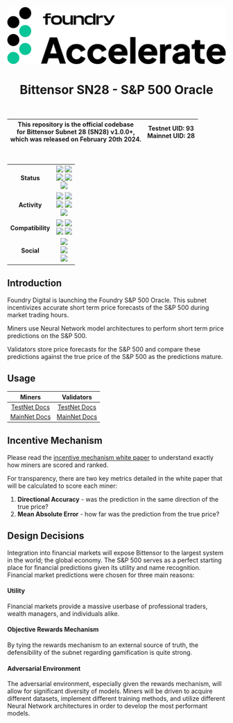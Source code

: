 <div align="center">
<img src="docs/images/accelerate.png" />

# **Bittensor SN28 - S&P 500 Oracle**

<br>

<div align="center">

| This repository is the official codebase<br>for Bittensor Subnet 28 (SN28) v1.0.0+,<br>which was released on February 20th 2024. | **Testnet UID:**  93 <br> **Mainnet UID:**  28 |
| - | - |

</div>

<br>

|     |     |
| :-: | :-: |
| **Status** | <img src="https://img.shields.io/github/v/release/foundryservices/snpOracle?label=Release" height="25"/> <img src="https://img.shields.io/github/actions/workflow/status/foundryservices/snpOracle/ci.yml?label=Build" height="25"/> <br> <a href="https://github.com/pre-commit/pre-commit" target="_blank"> <img src="https://img.shields.io/badge/pre--commit-enabled-brightgreen?logo=pre-commit&logoColor=white&label=Pre-Commit" height="25"/> </a> <a href="https://github.com/psf/black" target="_blank"> <img src="https://img.shields.io/badge/code%20style-black-000000.svg?label=Code%20Style" height="25"/> </a> <br> <img src="https://img.shields.io/github/license/foundryservices/snpOracle?label=License" height="25"/> |
| **Activity** | <img src="https://img.shields.io/github/commit-activity/m/foundryservices/snpOracle?label=Commit%20Activity" height="25"/> <img src="https://img.shields.io/github/commits-since/foundryservices/snpOracle/latest/dev?label=Commits%20Since%20Latest%20Release" height="25"/> <br> <img src="https://img.shields.io/github/release-date/foundryservices/snpOracle?label=Latest%20Release%20Date" height="25"/> <img src="https://img.shields.io/github/last-commit/foundryservices/snpOracle/dev?label=Last%20Commit" height="25"/> <br> <img src="https://img.shields.io/github/contributors/foundryservices/snpOracle?label=Contributors" height="25"/> |
| **Compatibility** | <img src="https://img.shields.io/badge/dynamic/toml?url=https%3A%2F%2Fraw.githubusercontent.com%2Ffoundryservices%2FsnpOracle%2Frefs%2Fheads%2Fdev%2Fpyproject.toml&query=%24.tool.poetry.dependencies.python&logo=python&label=Python&logoColor=yellow" height="25"/> <img src="https://img.shields.io/badge/dynamic/toml?url=https%3A%2F%2Fraw.githubusercontent.com%2Ffoundryservices%2FsnpOracle%2Frefs%2Fheads%2Fdev%2Fpyproject.toml&query=%24.tool.poetry.dependencies.bittensor&prefix=v&label=Bittensor" height="25"/> <br> <img src="https://img.shields.io/badge/dynamic/toml?url=https%3A%2F%2Fraw.githubusercontent.com%2Ffoundryservices%2FsnpOracle%2Frefs%2Fheads%2Fdev%2Fpyproject.toml&query=%24.tool.poetry.dependencies.tensorflow&logo=tensorflow&label=TensorFlow" height="25"/> <img src="https://img.shields.io/badge/dynamic/toml?url=https%3A%2F%2Fraw.githubusercontent.com%2Ffoundryservices%2FsnpOracle%2Frefs%2Fheads%2Fdev%2Fpyproject.toml&query=%24.tool.poetry.dependencies.yfinance&label=yfinance" height="25"/> |
| **Social** | <a href="https://app.yumaai.com/" target="_blank"> <img src="https://img.shields.io/website?url=https%3A%2F%2Fapp.yumaai.com%2F&up_message=Foundry%20Accelerate&label=Website" height="25"/> </a> <br> <a href="https://taostats.io/validators/5HEo565WAy4Dbq3Sv271SAi7syBSofyfhhwRNjFNSM2gP9M2" target="_blank"> <img src="https://img.shields.io/website?url=https%3A%2F%2Ftaostats.io%2Fvalidators%2Ffoundry%2F&up_message=Foundry%20Accelerate&label=Validator" height="25"/> </a> <br> <a href="https://x.com/FoundryServices?s=20" target="_blank"> <img src="https://img.shields.io/twitter/follow/FoundryServices" height="25"/> </a> |

</div>

## Introduction

Foundry Digital is launching the Foundry S&P 500 Oracle. This subnet incentivizes accurate short term price forecasts of the S&P 500 during market trading hours.

Miners use Neural Network model architectures to perform short term price predictions on the S&P 500.

Validators store price forecasts for the S&P 500 and compare these predictions against the true price of the S&P 500 as the predictions mature.

## Usage

<div align="center">

| Miners | Validators |
| :----: | :--------: |
| [TestNet Docs](https://github.com/foundryservices/snpOracle/blob/266-enhance-readme/docs/miners/testnet.md) | [TestNet Docs](https://github.com/foundryservices/snpOracle/blob/266-enhance-readme/docs/validators/testnet.md) |
| [MainNet Docs](https://github.com/foundryservices/snpOracle/blob/266-enhance-readme/docs/miners/mainnet.md) | [MainNet Docs](https://github.com/foundryservices/snpOracle/blob/266-enhance-readme/docs/validators/mainnet.md) |

</div>

## Incentive Mechanism
Please read the [incentive mechanism white paper](https://github.com/foundryservices/snpOracle/blob/266-enhance-readme/docs/SN28%20Incentive%20Mechanism.pdf) to understand exactly how miners are scored and ranked.

For transparency, there are two key metrics detailed in the white paper that will be calculated to score each miner:
1. **Directional Accuracy** - was the prediction in the same direction of the true price?
2. **Mean Absolute Error** - how far was the prediction from the true price?

## Design Decisions
Integration into financial markets will expose Bittensor to the largest system in the world; the global economy. The S&P 500 serves as a perfect starting place for financial predictions given its utility and name recognition. Financial market predictions were chosen for three main reasons:

#### Utility
Financial markets provide a massive userbase of professional traders, wealth managers, and individuals alike.

#### Objective Rewards Mechanism
By tying the rewards mechanism to an external source of truth, the defensibility of the subnet regarding gamification is quite strong.

#### Adversarial Environment
The adversarial environment, especially given the rewards mechanism, will allow for significant diversity of models. Miners will be driven to acquire different datasets, implement different training methods, and utilize different Neural Network architectures in order to develop the most performant models.
